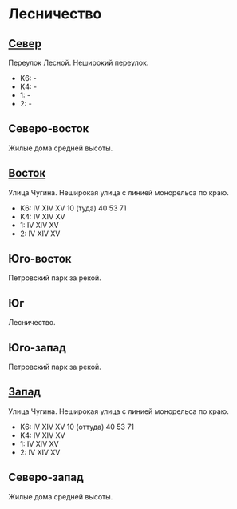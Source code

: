 # Лесничество

## [Север](./10390065.md)

Переулок Лесной.
Неширокий переулок.

* K6:   -
* K4:   -
* 1:    -
* 2:    -

## Северо-восток

Жилые дома средней высоты.

## [Восток](./10395070.md)

Улица Чугина.
Неширокая улица с линией монорельса по краю.

* K6:   IV  XIV XV
        10 (туда)   40  53  71
* K4:   IV  XIV XV
* 1:    IV  XIV XV
* 2:    IV  XIV XV

## Юго-восток

Петровский парк за рекой.

## Юг

Лесничество.

## Юго-запад

Петровский парк за рекой.

## [Запад](./10385070.md)

Улица Чугина.
Неширокая улица с линией монорельса по краю.

* K6:   IV  XIV XV
        10 (оттуда) 40  53  71
* K4:   IV  XIV XV
* 1:    IV  XIV XV
* 2:    IV  XIV XV

## Северо-запад

Жилые дома средней высоты.
